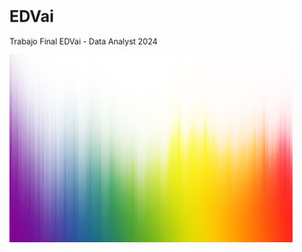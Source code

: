 # EDVai
Trabajo Final EDVai - Data Analyst 2024


![alt text](https://github.com/silviogs86/EDVai/blob/main/Pride.jpg)
